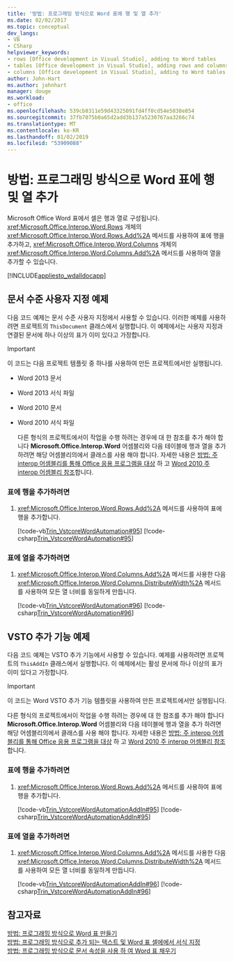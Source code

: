 ```yaml
---
title: '방법: 프로그래밍 방식으로 Word 표에 행 및 열 추가'
ms.date: 02/02/2017
ms.topic: conceptual
dev_langs:
- VB
- CSharp
helpviewer_keywords:
- rows [Office development in Visual Studio], adding to Word tables
- tables [Office development in Visual Studio], adding rows and columns
- columns [Office development in Visual Studio], adding to Word tables
author: John-Hart
ms.author: johnhart
manager: douge
ms.workload:
- office
ms.openlocfilehash: 539cb8311e59d43325091fd4ff0cd54e5838e854
ms.sourcegitcommit: 37fb7075b0a65d2add3b137a5230767aa3266c74
ms.translationtype: MT
ms.contentlocale: ko-KR
ms.lasthandoff: 01/02/2019
ms.locfileid: "53909088"
---
```

# <a name="how-to-programmatically-add-rows-and-columns-to-word-tables"></a>방법: 프로그래밍 방식으로 Word 표에 행 및 열 추가
  Microsoft Office Word 표에서 셀은 행과 열로 구성됩니다. <xref:Microsoft.Office.Interop.Word.Rows> 개체의 <xref:Microsoft.Office.Interop.Word.Rows.Add%2A> 메서드를 사용하여 표에 행을 추가하고, <xref:Microsoft.Office.Interop.Word.Columns> 개체의 <xref:Microsoft.Office.Interop.Word.Columns.Add%2A> 메서드를 사용하여 열을 추가할 수 있습니다.  
  
 [!INCLUDE[appliesto_wdalldocapp](../vsto/includes/appliesto-wdalldocapp-md.md)]  
  
## <a name="document-level-customization-examples"></a>문서 수준 사용자 지정 예제  
 다음 코드 예제는 문서 수준 사용자 지정에서 사용할 수 있습니다. 이러한 예제를 사용하려면 프로젝트의 `ThisDocument` 클래스에서 실행합니다. 이 예제에서는 사용자 지정과 연결된 문서에 하나 이상의 표가 이미 있다고 가정합니다.  
  
> [!IMPORTANT]
>  이 코드는 다음 프로젝트 템플릿 중 하나를 사용하여 만든 프로젝트에서만 실행됩니다.  
> 
> - Word 2013 문서  
> - Word 2013 서식 파일  
> - Word 2010 문서  
> - Word 2010 서식 파일  
> 
>   다른 형식의 프로젝트에서이 작업을 수행 하려는 경우에 대 한 참조를 추가 해야 합니다 **Microsoft.Office.Interop.Word** 어셈블리와 다음 테이블에 행과 열을 추가 하려면 해당 어셈블리의에서 클래스를 사용 해야 합니다. 자세한 내용은 [방법: 주 interop 어셈블리를 통해 Office 응용 프로그램을 대상](../vsto/how-to-target-office-applications-through-primary-interop-assemblies.md) 하 고 [Word 2010 주 interop 어셈블리 참조](http://go.microsoft.com/fwlink/?LinkId=189588)합니다.  
  
### <a name="to-add-a-row-to-a-table"></a>표에 행을 추가하려면  
  
1.  <xref:Microsoft.Office.Interop.Word.Rows.Add%2A> 메서드를 사용하여 표에 행을 추가합니다.  
  
     [!code-vb[Trin_VstcoreWordAutomation#95](../vsto/codesnippet/VisualBasic/Trin_VstcoreWordAutomationVB/ThisDocument.vb#95)]
     [!code-csharp[Trin_VstcoreWordAutomation#95](../vsto/codesnippet/CSharp/Trin_VstcoreWordAutomationCS/ThisDocument.cs#95)]  
  
### <a name="to-add-a-column-to-a-table"></a>표에 열을 추가하려면  
  
1.  <xref:Microsoft.Office.Interop.Word.Columns.Add%2A> 메서드를 사용한 다음 <xref:Microsoft.Office.Interop.Word.Columns.DistributeWidth%2A> 메서드를 사용하여 모든 열 너비를 동일하게 만듭니다.  
  
     [!code-vb[Trin_VstcoreWordAutomation#96](../vsto/codesnippet/VisualBasic/Trin_VstcoreWordAutomationVB/ThisDocument.vb#96)]
     [!code-csharp[Trin_VstcoreWordAutomation#96](../vsto/codesnippet/CSharp/Trin_VstcoreWordAutomationCS/ThisDocument.cs#96)]  
  
## <a name="vsto-add-in-examples"></a>VSTO 추가 기능 예제  
 다음 코드 예제는 VSTO 추가 기능에서 사용할 수 있습니다. 예제를 사용하려면 프로젝트의 `ThisAddIn` 클래스에서 실행합니다. 이 예제에서는 활성 문서에 하나 이상의 표가 이미 있다고 가정합니다.  
  
> [!IMPORTANT]  
>  이 코드는 Word VSTO 추가 기능 템플릿을 사용하여 만든 프로젝트에서만 실행됩니다.  
>   
>  다른 형식의 프로젝트에서이 작업을 수행 하려는 경우에 대 한 참조를 추가 해야 합니다 **Microsoft.Office.Interop.Word** 어셈블리와 다음 테이블에 행과 열을 추가 하려면 해당 어셈블리의에서 클래스를 사용 해야 합니다. 자세한 내용은 [방법: 주 interop 어셈블리를 통해 Office 응용 프로그램을 대상](../vsto/how-to-target-office-applications-through-primary-interop-assemblies.md) 하 고 [Word 2010 주 interop 어셈블리 참조](http://go.microsoft.com/fwlink/?LinkId=189588)합니다.  
  
### <a name="to-add-a-row-to-a-table"></a>표에 행을 추가하려면  
  
1.  <xref:Microsoft.Office.Interop.Word.Rows.Add%2A> 메서드를 사용하여 표에 행을 추가합니다.  
  
     [!code-vb[Trin_VstcoreWordAutomationAddIn#95](../vsto/codesnippet/VisualBasic/Trin_VstcoreWordAutomationAddIn/ThisAddIn.vb#95)]
     [!code-csharp[Trin_VstcoreWordAutomationAddIn#95](../vsto/codesnippet/CSharp/Trin_VstcoreWordAutomationAddIn/ThisAddIn.cs#95)]  
  
### <a name="to-add-a-column-to-a-table"></a>표에 열을 추가하려면  
  
1.  <xref:Microsoft.Office.Interop.Word.Columns.Add%2A> 메서드를 사용한 다음 <xref:Microsoft.Office.Interop.Word.Columns.DistributeWidth%2A> 메서드를 사용하여 모든 열 너비를 동일하게 만듭니다.  
  
     [!code-vb[Trin_VstcoreWordAutomationAddIn#96](../vsto/codesnippet/VisualBasic/Trin_VstcoreWordAutomationAddIn/ThisAddIn.vb#96)]
     [!code-csharp[Trin_VstcoreWordAutomationAddIn#96](../vsto/codesnippet/CSharp/Trin_VstcoreWordAutomationAddIn/ThisAddIn.cs#96)]  
  
## <a name="see-also"></a>참고자료  
 [방법: 프로그래밍 방식으로 Word 표 만들기](../vsto/how-to-programmatically-create-word-tables.md)   
 [방법: 프로그래밍 방식으로 추가 되는 텍스트 및 Word 표 셀에에서 서식 지정](../vsto/how-to-programmatically-add-text-and-formatting-to-cells-in-word-tables.md)   
 [방법: 프로그래밍 방식으로 문서 속성을 사용 하 여 Word 표 채우기](../vsto/how-to-programmatically-populate-word-tables-with-document-properties.md)  

